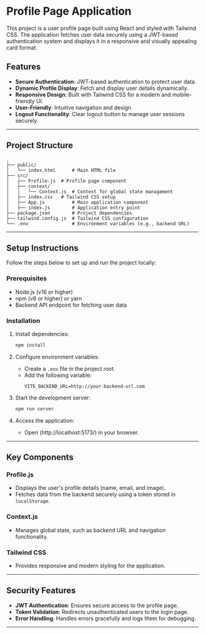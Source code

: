 # Profile Page Application

This project is a user profile page built using React and styled with Tailwind CSS. The application fetches user data securely using a JWT-based authentication system and displays it in a responsive and visually appealing card format.

## Features

- **Secure Authentication**: JWT-based authentication to protect user data.
- **Dynamic Profile Display**: Fetch and display user details dynamically.
- **Responsive Design**: Built with Tailwind CSS for a modern and mobile-friendly UI.
- **User-Friendly**: Intuitive navigation and design.
- **Logout Functionality**: Clear logout button to manage user sessions securely.

---

## Project Structure

```
.
├── public/
│   └── index.html      # Main HTML file
├── src/
│   ├── Profile.js  # Profile page component
│   ├── context/
│   │   └── Context.js  # Context for global state management
│   ├── index.css   # Tailwind CSS setup
│   ├── App.js          # Main application component
│   ├── index.js        # Application entry point
├── package.json        # Project dependencies
├── tailwind.config.js  # Tailwind CSS configuration
└── .env                # Environment variables (e.g., backend URL)
```

---

## Setup Instructions

Follow the steps below to set up and run the project locally:

### Prerequisites

- Node.js (v16 or higher)
- npm (v8 or higher) or yarn
- Backend API endpoint for fetching user data

### Installation

1. Install dependencies:
   ```bash
   npm install
   ```

2. Configure environment variables:
   - Create a `.env` file in the project root.
   - Add the following variable:
     ```env
     VITE_BACKEND_URL=http://your-backend-url.com
     ```

4. Start the development server:
   ```bash
   npm run server
   ```

5. Access the application:
   - Open (http://localhost:5173/) in your browser.

---

## Key Components

### **Profile.js**
- Displays the user's profile details (name, email, and image).
- Fetches data from the backend securely using a token stored in `localStorage`.

### **Context.js**
- Manages global state, such as backend URL and navigation functionality.

### **Tailwind CSS**
- Provides responsive and modern styling for the application.

---

## Security Features

- **JWT Authentication**: Ensures secure access to the profile page.
- **Token Validation**: Redirects unauthenticated users to the login page.
- **Error Handling**: Handles errors gracefully and logs them for debugging.

---



